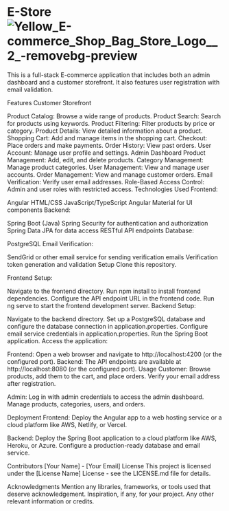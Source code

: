 
# E-Store  ![Yellow_E-commerce_Shop_Bag_Store_Logo__2_-removebg-preview](https://github.com/SimoneAiello97/Capstone/assets/126870680/6cb3a3ed-e0e8-4862-86f5-5910f05da071)
This is a full-stack E-commerce application that includes both an admin dashboard and a customer storefront. It also features user registration with email validation.

Features
Customer Storefront

Product Catalog: Browse a wide range of products.
Product Search: Search for products using keywords.
Product Filtering: Filter products by price or category.
Product Details: View detailed information about a product.
Shopping Cart: Add and manage items in the shopping cart.
Checkout: Place orders and make payments.
Order History: View past orders.
User Account: Manage user profile and settings.
Admin Dashboard
Product Management: Add, edit, and delete products.
Category Management: Manage product categories.
User Management: View and manage user accounts.
Order Management: View and manage customer orders.
Email Verification: Verify user email addresses.
Role-Based Access Control: Admin and user roles with restricted access.
Technologies Used
Frontend:

Angular
HTML/CSS
JavaScript/TypeScript
Angular Material for UI components
Backend:

Spring Boot (Java)
Spring Security for authentication and authorization
Spring Data JPA for data access
RESTful API endpoints
Database:

PostgreSQL
Email Verification:

SendGrid or other email service for sending verification emails
Verification token generation and validation
Setup
Clone this repository.

Frontend Setup:

Navigate to the frontend directory.
Run npm install to install frontend dependencies.
Configure the API endpoint URL in the frontend code.
Run ng serve to start the frontend development server.
Backend Setup:

Navigate to the backend directory.
Set up a PostgreSQL database and configure the database connection in application.properties.
Configure email service credentials in application.properties.
Run the Spring Boot application.
Access the application:

Frontend: Open a web browser and navigate to http://localhost:4200 (or the configured port).
Backend: The API endpoints are available at http://localhost:8080 (or the configured port).
Usage
Customer: Browse products, add them to the cart, and place orders. Verify your email address after registration.

Admin: Log in with admin credentials to access the admin dashboard. Manage products, categories, users, and orders.

Deployment
Frontend: Deploy the Angular app to a web hosting service or a cloud platform like AWS, Netlify, or Vercel.

Backend: Deploy the Spring Boot application to a cloud platform like AWS, Heroku, or Azure. Configure a production-ready database and email service.

Contributors
[Your Name] - [Your Email]
License
This project is licensed under the [License Name] License - see the LICENSE.md file for details.

Acknowledgments
Mention any libraries, frameworks, or tools used that deserve acknowledgement.
Inspiration, if any, for your project.
Any other relevant information or credits.
